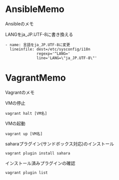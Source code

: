 AnsibleMemo
===========

Ansibleのメモ

LANGをja_JP.UTF-8に書き換える
```
- name: 言語をja_JP.UTF-8に変更
  lineinfile: dest=/etc/sysconfig/i18n
              regexp='^LANG='
              line='LANG=\"ja_JP.UTF-8\"'
```


VagrantMemo
===========

Vagrantのメモ

VMの停止
```
vagrant halt [VM名]
```

VMの起動
```
vagrant up [VM名]
```

saharaプラグイン(サンドボックス対応)のインストール
```
vagrant plugin install sahara
```

インストール済みプラグインの確認
```
vagrant plugin list
```
